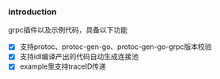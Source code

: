 ### introduction
grpc插件以及示例代码，具备以下功能
- [x] 支持protoc、protoc-gen-go、protoc-gen-go-grpc版本校验
- [x] 支持idl编译产出的代码自动生成连接池
- [x] example里支持traceID传递
